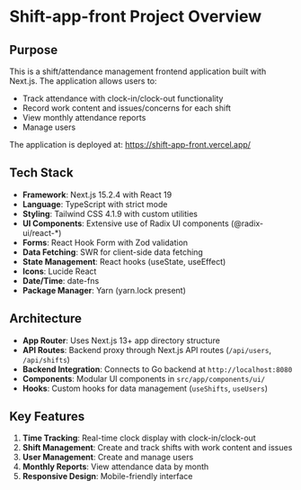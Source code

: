 # Shift-app-front Project Overview

## Purpose
This is a shift/attendance management frontend application built with Next.js. The application allows users to:
- Track attendance with clock-in/clock-out functionality
- Record work content and issues/concerns for each shift
- View monthly attendance reports
- Manage users

The application is deployed at: https://shift-app-front.vercel.app/

## Tech Stack
- **Framework**: Next.js 15.2.4 with React 19
- **Language**: TypeScript with strict mode
- **Styling**: Tailwind CSS 4.1.9 with custom utilities
- **UI Components**: Extensive use of Radix UI components (@radix-ui/react-*)
- **Forms**: React Hook Form with Zod validation
- **Data Fetching**: SWR for client-side data fetching
- **State Management**: React hooks (useState, useEffect)
- **Icons**: Lucide React
- **Date/Time**: date-fns
- **Package Manager**: Yarn (yarn.lock present)

## Architecture
- **App Router**: Uses Next.js 13+ app directory structure
- **API Routes**: Backend proxy through Next.js API routes (`/api/users`, `/api/shifts`)
- **Backend Integration**: Connects to Go backend at `http://localhost:8080`
- **Components**: Modular UI components in `src/app/components/ui/`
- **Hooks**: Custom hooks for data management (`useShifts`, `useUsers`)

## Key Features
1. **Time Tracking**: Real-time clock display with clock-in/clock-out
2. **Shift Management**: Create and track shifts with work content and issues
3. **User Management**: Create and manage users
4. **Monthly Reports**: View attendance data by month
5. **Responsive Design**: Mobile-friendly interface